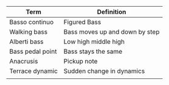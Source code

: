 | Term             | Definition                     |
| ---------------- | ------------------------------ |
| Basso continuo   | Figured Bass                   |
| Walking bass     | Bass moves up and down by step |
| Alberti bass     | Low high middle high           |
| Bass pedal point | Bass stays the same            |
| Anacrusis        | Pickup note                    |
| Terrace dynamic  | Sudden change in dynamics      |
|                  |                                |
